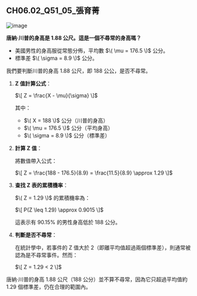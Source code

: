 ## CH06.02_Q51_05_張育菁 

![image](https://github.com/user-attachments/assets/a621af59-b4c8-433e-ab61-814b85456e92)

**唐納·川普的身高是 1.88 公尺。這是一個不尋常的身高嗎？**

- 美國男性的身高服從常態分佈，平均數 $\( \mu = 176.5 \)$ 公分。
- 標準差 $\( \sigma = 8.9 \)$ 公分。

我們要判斷川普的身高 1.88 公尺，即  188 公公，是否不尋常。

1. **Z 值計算公式**：

   $\[
   Z = \frac{X - \mu}{\sigma}
   \]$

   其中：
   - $\( X = 188 \)$ 公分（川普的身高）
   - $\( \mu = 176.5 \)$ 公分（平均身高）
   - $\( \sigma = 8.9 \)$ 公分（標準差）

2. **計算 Z 值**：

   將數值帶入公式：

   $\[
   Z = \frac{188 - 176.5}{8.9} = \frac{11.5}{8.9} \approx 1.29
   \]$

3. **查找 Z 表的累積機率**：

   $\( Z = 1.29 \)$ 的累積機率為：

   $\[
   P(Z \leq 1.29) \approx 0.9015
   \]$

   這表示有 90.15% 的男性身高低於 188 公分。

4. **判斷是否不尋常**：

   在統計學中，若事件的 Z 值大於 2（即離平均值超過兩個標準差），則通常被認為是不尋常事件。然而：

   $\[
   Z = 1.29 < 2
   \]$


唐納·川普的身高 1.88 公尺（188 公分）並不算不尋常，因為它只超過平均值約 1.29 個標準差，仍在合理的範圍內。
